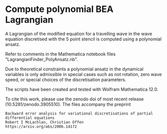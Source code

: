 # Compute polynomial BEA Lagrangian

A Lagrangian of the modified equation for a travelling wave in the wave equation discretised with the 5 point stencil is computed using a polynomial ansatz.

Refer to comments in the Mathematica notebook files "LagrangianFinder_PolyAnsatz.nb".

Due to theoretical constraints a polynomial ansatz in the dynamical variables is only admissible in special cases such as not rotation, zero wave speed, or special choices of the discretisation parameters.

The scripts have been created and tested with Wolfram Mathematica 12.0.

To cite this work, please use the zenodo doi of most recent release (10.5281/zenodo.3905510). The files accompany the preprint

	Backward error analysis for variational discretisations of partial differential equations
	Robert I McLachlan, Christian Offen
	https://arxiv.org/abs/2006.14172
